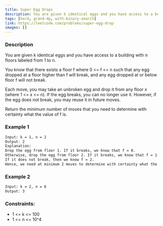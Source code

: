 ```yaml
---
title: Super Egg Drops
description: You are given k identical eggs and you have access to a building with n floors labeled from 1 to n.
tags: [hard, grand-dp, with-binary-search]
link: https://leetcode.com/problems/super-egg-drop
images: []
---
```


### Description

You are given k identical eggs and you have access to a building with n floors labeled from 1 to n.

You know that there exists a floor f where 0 <= f <= n such that any egg dropped at a floor higher than f will break, and any egg dropped at or below floor f will not break.

Each move, you may take an unbroken egg and drop it from any floor x (where 1 <= x <= n). If the egg breaks, you can no longer use it. However, if the egg does not break, you may reuse it in future moves.

Return the minimum number of moves that you need to determine with certainty what the value of f is.

### Example 1

```bash
Input: k = 1, n = 2
Output: 2
Explanation: 
Drop the egg from floor 1. If it breaks, we know that f = 0.
Otherwise, drop the egg from floor 2. If it breaks, we know that f = 1.
If it does not break, then we know f = 2.
Hence, we need at minimum 2 moves to determine with certainty what the value of f is.
```

### Example 2

```bash
Input: k = 2, n = 6
Output: 3
```

### Constraints:

- 1 <= k <= 100
- 1 <= n <= 10^4